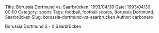 Title: Borussia Dortmund vs. Saarbrücken, 1993/04/30
Date: 1993/04/30 00:00
Category: sports
Tags: football, football scores, Borussia Dortmund, Saarbrücken
Slug: borussia-dortmund-vs-saarbrucken
Author: carbonero


Borussia Dortmund 3 - 0 Saarbrücken
